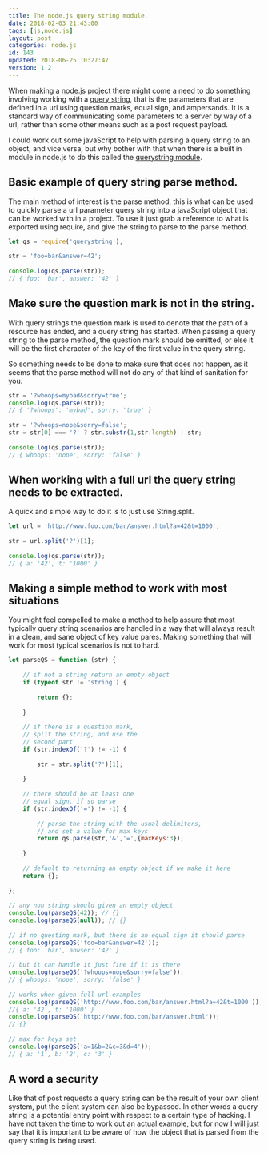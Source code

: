 ```yaml
---
title: The node.js query string module.
date: 2018-02-03 21:43:00
tags: [js,node.js]
layout: post
categories: node.js
id: 143
updated: 2018-06-25 10:27:47
version: 1.2
---
```


When making a [node.js](https://nodejs.org/en/) project there might come a need to do something involving working with a [query string](https://en.wikipedia.org/wiki/Query_string), that is the parameters that are defined in a url using question marks, equal sign, and ampersands. It is a standard way of communicating some parameters to a server by way of a url, rather than some other means such as a post request payload.

<!-- more -->

I could work out some javaScript to help with parsing a query string to an object, and vice versa, but why bother with that when there is a built in module in node.js to do this called the [querystring module](https://nodejs.org/api/querystring.html).

## Basic example of query string parse method.

The main method of interest is the parse method, this is what can be used to quickly parse a url parameter query string into a javaScript object that can be worked with in a project. To use it just grab a reference to what is exported using require, and give the string to parse to the parse method.

```js
let qs = require('querystring'),
 
str = 'foo=bar&answer=42';
 
console.log(qs.parse(str));
// { foo: 'bar', answer: '42' }
```

## Make sure the question mark is not in the string.

With query strings the question mark is used to denote that the path of a resource has ended, and a query string has started. When passing a query string to the parse method, the question mark should be omitted, or else it will be the first character of the key of the first value in the query string.

So something needs to be done to make sure that does not happen, as it seems that the parse method will not do any of that kind of sanitation for you.

```js
str = '?whoops=mybad&sorry=true';
console.log(qs.parse(str));
// { '?whoops': 'mybad', sorry: 'true' }
 
str = '?whoops=nope&sorry=false';
str = str[0] === '?' ? str.substr(1,str.length) : str;
 
console.log(qs.parse(str));
// { whoops: 'nope', sorry: 'false' }
```

## When working with a full url the query string needs to be extracted.

A quick and simple way to do it is to just use String.split.

```js
let url = 'http://www.foo.com/bar/answer.html?a=42&t=1000',
 
str = url.split('?')[1];
 
console.log(qs.parse(str));
// { a: '42', t: '1000' }
```

## Making a simple method to work with most situations

You might feel compelled to make a method to help assure that most typically query string scenarios are handled in a way that will always result in a clean, and sane object of key value pares. Making something that will work for most typical scenarios is not to hard.

```js
let parseQS = function (str) {
 
    // if not a string return an empty object
    if (typeof str != 'string') {
 
        return {};
 
    }
 
    // if there is a question mark,
    // split the string, and use the
    // second part
    if (str.indexOf('?') != -1) {
 
        str = str.split('?')[1];
 
    }
 
    // there should be at least one
    // equal sign, if so parse
    if (str.indexOf('=') != -1) {
 
        // parse the string with the usual delimiters,
        // and set a value for max keys 
        return qs.parse(str,'&','=',{maxKeys:3});
 
    }
 
    // default to returning an empty object if we make it here
    return {};
 
};
 
// any non string should given an empty object
console.log(parseQS(42)); // {}
console.log(parseQS(null)); // {}
 
// if no questing mark, but there is an equal sign it should parse
console.log(parseQS('foo=bar&answer=42'));
// { foo: 'bar', anwser: '42' }
 
// but it can handle it just fine if it is there
console.log(parseQS('?whoops=nope&sorry=false'));
// { whoops: 'nope', sorry: 'false' }
 
// works when given full url examples
console.log(parseQS('http://www.foo.com/bar/answer.html?a=42&t=1000'));
//{ a: '42', t: '1000' }
console.log(parseQS('http://www.foo.com/bar/answer.html'));
// {}
 
// max for keys set
console.log(parseQS('a=1&b=2&c=3&d=4'));
// { a: '1', b: '2', c: '3' }
```

## A word a security

Like that of post requests a query string can be the result of your own client system, put the client system can also be bypassed. In other words a query string is a potential entry point with respect to a certain type of hacking. I have not taken the time to work out an actual example, but for now I will just say that it is important to be aware of how the object that is parsed from the query string is being used.

